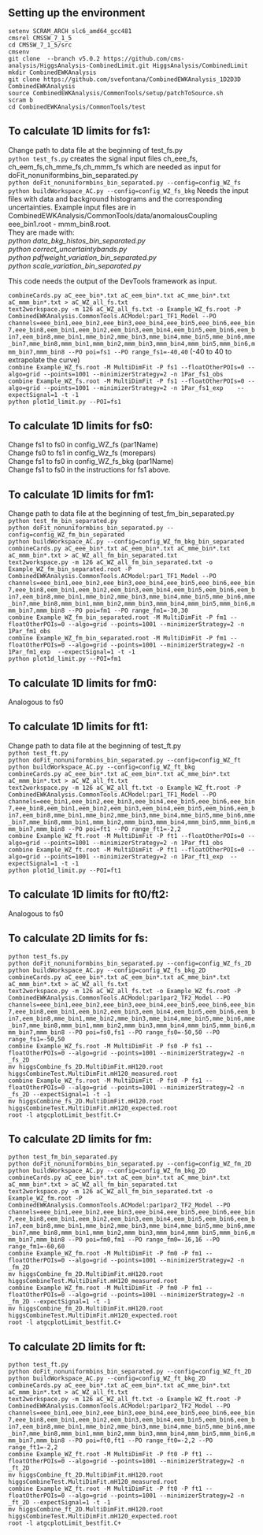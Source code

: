 Setting up the environment
---------------------------

`setenv SCRAM_ARCH slc6_amd64_gcc481`  
`cmsrel CMSSW_7_1_5`  
`cd CMSSW_7_1_5/src`  
`cmsenv`  
`git clone  --branch v5.0.2 https://github.com/cms-analysis/HiggsAnalysis-CombinedLimit.git HiggsAnalysis/CombinedLimit`  
`mkdir CombinedEWKAnalysis`  
`git clone https://github.com/svefontana/CombinedEWKAnalysis_1D2D3D CombinedEWKAnalysis`  
`source CombinedEWKAnalysis/CommonTools/setup/patchToSource.sh`  
`scram b`  
`cd CombinedEWKAnalysis/CommonTools/test`  

To calculate 1D limits for fs1: 
-----------------------------

Change path to data file at the beginning of test_fs.py    
`python test_fs.py`  creates the signal input files ch_eee_fs, ch_eem_fs,ch_mme_fs,ch_mmm_fs which are needed as input for doFit_nonuniformbins_bin_separated.py  
`python doFit_nonuniformbins_bin_separated.py --config=config_WZ_fs`     
`python buildWorkspace_AC.py --config=config_WZ_fs_bkg` Needs the input files with data and background histograms and the corresponding uncertainties. Example input files are in CombinedEWKAnalysis/CommonTools/data/anomalousCoupling  eee_bin1.root - mmm_bin8.root.   
They are made with:  
*python data_bkg_histos_bin_separated.py*     
*python correct_uncertaintybands.py*     
*python pdfweight_variation_bin_separated.py*      
*python scale_variation_bin_separated.py*  

This code needs the output of the DevTools framework as input.   

`combineCards.py aC_eee_bin*.txt aC_eem_bin*.txt aC_mme_bin*.txt aC_mmm_bin*.txt > aC_WZ_all_fs.txt`  
`text2workspace.py -m 126 aC_WZ_all_fs.txt -o Example_WZ_fs.root -P CombinedEWKAnalysis.CommonTools.ACModel:par1_TF1_Model --PO channels=eee_bin1,eee_bin2,eee_bin3,eee_bin4,eee_bin5,eee_bin6,eee_bin7,eee_bin8,eem_bin1,eem_bin2,eem_bin3,eem_bin4,eem_bin5,eem_bin6,eem_bin7,eem_bin8,mme_bin1,mme_bin2,mme_bin3,mme_bin4,mme_bin5,mme_bin6,mme_bin7,mme_bin8,mmm_bin1,mmm_bin2,mmm_bin3,mmm_bin4,mmm_bin5,mmm_bin6,mmm_bin7,mmm_bin8 --PO poi=fs1 --PO range_fs1=-40,40` (-40 to 40 to extrapolate the curve)   
`combine Example_WZ_fs.root -M MultiDimFit -P fs1 --floatOtherPOIs=0 --algo=grid --points=1001 --minimizerStrategy=2 -n 1Par_fs1_obs`  
`combine Example_WZ_fs.root -M MultiDimFit -P fs1 --floatOtherPOIs=0 --algo=grid --points=1001 --minimizerStrategy=2 -n 1Par_fs1_exp    --expectSignal=1 -t -1`  
`python plot1d_limit.py --POI=fs1`  

To calculate 1D limits for fs0:  
-----------------------------
Change fs1 to fs0 in config_WZ_fs (par1Name)  
Change fs0 to fs1 in config_Wz_fs (morepars)  
Change fs1 to fs0 in config_WZ_fs_bkg (par1Name)  
Change fs1 to fs0 in the instructions for fs1 above.  

To calculate 1D limits for fm1:  
----------------------------

Change path to data file at the beginning of test_fm_bin_separated.py  
`python test_fm_bin_separated.py`  
`python doFit_nonuniformbins_bin_separated.py --config=config_WZ_fm_bin_separated`   
`python buildWorkspace_AC.py --config=config_WZ_fm_bkg_bin_separated`  
`combineCards.py aC_eee_bin*.txt aC_eem_bin*.txt aC_mme_bin*.txt aC_mmm_bin*.txt > aC_WZ_all_fm_bin_separated.txt`  
`text2workspace.py -m 126 aC_WZ_all_fm_bin_separated.txt -o Example_WZ_fm_bin_separated.root -P CombinedEWKAnalysis.CommonTools.ACModel:par1_TF1_Model --PO channels=eee_bin1,eee_bin2,eee_bin3,eee_bin4,eee_bin5,eee_bin6,eee_bin7,eee_bin8,eem_bin1,eem_bin2,eem_bin3,eem_bin4,eem_bin5,eem_bin6,eem_bin7,eem_bin8,mme_bin1,mme_bin2,mme_bin3,mme_bin4,mme_bin5,mme_bin6,mme_bin7,mme_bin8,mmm_bin1,mmm_bin2,mmm_bin3,mmm_bin4,mmm_bin5,mmm_bin6,mmm_bin7,mmm_bin8 --PO poi=fm1 --PO range_fm1=-30,30`  
`combine Example_WZ_fm_bin_separated.root -M MultiDimFit -P fm1 --floatOtherPOIs=0 --algo=grid --points=1001 --minimizerStrategy=2 -n 1Par_fm1_obs`  
`combine Example_WZ_fm_bin_separated.root -M MultiDimFit -P fm1 --floatOtherPOIs=0 --algo=grid --points=1001 --minimizerStrategy=2 -n 1Par_fm1_exp  --expectSignal=1 -t -1`  
`python plot1d_limit.py --POI=fm1`  

To calculate 1D limits for fm0: 
----------------------------
Analogous to fs0  


To calculate 1D limits for ft1: 
----------------------------

Change path to data file at the beginning of test_ft.py   
`python test_ft.py`  
`python doFit_nonuniformbins_bin_separated.py --config=config_WZ_ft`   
`python buildWorkspace_AC.py --config=config_WZ_ft_bkg`   
`combineCards.py aC_eee_bin*.txt aC_eem_bin*.txt aC_mme_bin*.txt aC_mmm_bin*.txt > aC_WZ_all_ft.txt`  
`text2workspace.py -m 126 aC_WZ_all_ft.txt -o Example_WZ_ft.root -P CombinedEWKAnalysis.CommonTools.ACModel:par1_TF1_Model --PO channels=eee_bin1,eee_bin2,eee_bin3,eee_bin4,eee_bin5,eee_bin6,eee_bin7,eee_bin8,eem_bin1,eem_bin2,eem_bin3,eem_bin4,eem_bin5,eem_bin6,eem_bin7,eem_bin8,mme_bin1,mme_bin2,mme_bin3,mme_bin4,mme_bin5,mme_bin6,mme_bin7,mme_bin8,mmm_bin1,mmm_bin2,mmm_bin3,mmm_bin4,mmm_bin5,mmm_bin6,mmm_bin7,mmm_bin8 --PO poi=ft1 --PO range_ft1=-2,2`    
`combine Example_WZ_ft.root -M MultiDimFit -P ft1 --floatOtherPOIs=0 --algo=grid --points=1001 --minimizerStrategy=2 -n 1Par_ft1_obs`    
`combine Example_WZ_ft.root -M MultiDimFit -P ft1 --floatOtherPOIs=0 --algo=grid --points=1001 --minimizerStrategy=2 -n 1Par_ft1_exp  --expectSignal=1 -t -1`  
`python plot1d_limit.py --POI=ft1`  

To calculate 1D limits for ft0/ft2:
---------------------------------
Analogous to fs0


To calculate 2D limits for fs: 
-----------------------------
`python test_fs.py`  
`python doFit_nonuniformbins_bin_separated.py --config=config_WZ_fs_2D`   
`python buildWorkspace_AC.py --config=config_WZ_fs_bkg_2D`   
`combineCards.py aC_eee_bin*.txt aC_eem_bin*.txt aC_mme_bin*.txt aC_mmm_bin*.txt > aC_WZ_all_fs.txt`  
`text2workspace.py -m 126 aC_WZ_all_fs.txt -o Example_WZ_fs.root -P CombinedEWKAnalysis.CommonTools.ACModel:par1par2_TF2_Model --PO channels=eee_bin1,eee_bin2,eee_bin3,eee_bin4,eee_bin5,eee_bin6,eee_bin7,eee_bin8,eem_bin1,eem_bin2,eem_bin3,eem_bin4,eem_bin5,eem_bin6,eem_bin7,eem_bin8,mme_bin1,mme_bin2,mme_bin3,mme_bin4,mme_bin5,mme_bin6,mme_bin7,mme_bin8,mmm_bin1,mmm_bin2,mmm_bin3,mmm_bin4,mmm_bin5,mmm_bin6,mmm_bin7,mmm_bin8 --PO poi=fs0,fs1 --PO range_fs0=-50,50 --PO range_fs1=-50,50`  
`combine Example_WZ_fs.root -M MultiDimFit -P fs0 -P fs1 --floatOtherPOIs=0 --algo=grid --points=1001 --minimizerStrategy=2 -n _fs_2D`  
`mv higgsCombine_fs_2D.MultiDimFit.mH120.root higgsCombineTest.MultiDimFit.mH120_measured.root`  
`combine Example_WZ_fs.root -M MultiDimFit -P fs0 -P fs1 --floatOtherPOIs=0 --algo=grid --points=1001 --minimizerStrategy=2 -n _fs_2D --expectSignal=1 -t -1`  
`mv higgsCombine_fs_2D.MultiDimFit.mH120.root higgsCombineTest.MultiDimFit.mH120_expected.root`  
`root -l atgcplotLimit_bestfit.C+`  

To calculate 2D limits for fm:    
-----------------------------  
`python test_fm_bin_separated.py`  
`python doFit_nonuniformbins_bin_separated.py --config=config_WZ_fm_2D`  
`python buildWorkspace_AC.py --config=config_WZ_fm_bkg_2D`  
`combineCards.py aC_eee_bin*.txt aC_eem_bin*.txt aC_mme_bin*.txt aC_mmm_bin*.txt > aC_WZ_all_fm_bin_separated.txt`  
`text2workspace.py -m 126 aC_WZ_all_fm_bin_separated.txt -o Example_WZ_fm.root -P CombinedEWKAnalysis.CommonTools.ACModel:par1par2_TF2_Model --PO channels=eee_bin1,eee_bin2,eee_bin3,eee_bin4,eee_bin5,eee_bin6,eee_bin7,eee_bin8,eem_bin1,eem_bin2,eem_bin3,eem_bin4,eem_bin5,eem_bin6,eem_bin7,eem_bin8,mme_bin1,mme_bin2,mme_bin3,mme_bin4,mme_bin5,mme_bin6,mme_bin7,mme_bin8,mmm_bin1,mmm_bin2,mmm_bin3,mmm_bin4,mmm_bin5,mmm_bin6,mmm_bin7,mmm_bin8 --PO poi=fm0,fm1 --PO range_fm0=-16,16 --PO range_fm1=-60,60`  
`combine Example_WZ_fm.root -M MultiDimFit -P fm0 -P fm1 --floatOtherPOIs=0 --algo=grid --points=1001 --minimizerStrategy=2 -n _fm_2D`  
`mv higgsCombine_fm_2D.MultiDimFit.mH120.root higgsCombineTest.MultiDimFit.mH120_measured.root`  
`combine Example_WZ_fm.root -M MultiDimFit -P fm0 -P fm1 --floatOtherPOIs=0 --algo=grid --points=1001 --minimizerStrategy=2 -n _fm_2D --expectSignal=1 -t -1`  
`mv higgsCombine_fm_2D.MultiDimFit.mH120.root higgsCombineTest.MultiDimFit.mH120_expected.root`  
`root -l atgcplotLimit_bestfit.C+`  

To calculate 2D limits for ft:     
-----------------------------  
`python test_ft.py`  
`python doFit_nonuniformbins_bin_separated.py --config=config_WZ_ft_2D`  
`python buildWorkspace_AC.py --config=config_WZ_ft_bkg_2D`   
`combineCards.py aC_eee_bin*.txt aC_eem_bin*.txt aC_mme_bin*.txt aC_mmm_bin*.txt > aC_WZ_all_ft.txt`  
`text2workspace.py -m 126 aC_WZ_all_ft.txt -o Example_WZ_ft.root -P CombinedEWKAnalysis.CommonTools.ACModel:par1par2_TF2_Model --PO channels=eee_bin1,eee_bin2,eee_bin3,eee_bin4,eee_bin5,eee_bin6,eee_bin7,eee_bin8,eem_bin1,eem_bin2,eem_bin3,eem_bin4,eem_bin5,eem_bin6,eem_bin7,eem_bin8,mme_bin1,mme_bin2,mme_bin3,mme_bin4,mme_bin5,mme_bin6,mme_bin7,mme_bin8,mmm_bin1,mmm_bin2,mmm_bin3,mmm_bin4,mmm_bin5,mmm_bin6,mmm_bin7,mmm_bin8 --PO poi=ft0,ft1 --PO range_ft0=-2,2 --PO range_ft1=-2,2`  
`combine Example_WZ_ft.root -M MultiDimFit -P ft0 -P ft1 --floatOtherPOIs=0 --algo=grid --points=1001 --minimizerStrategy=2 -n _ft_2D`  
`mv higgsCombine_ft_2D.MultiDimFit.mH120.root higgsCombineTest.MultiDimFit.mH120_measured.root`  
`combine Example_WZ_ft.root -M MultiDimFit -P ft0 -P ft1 --floatOtherPOIs=0 --algo=grid --points=1001 --minimizerStrategy=2 -n _ft_2D --expectSignal=1 -t -1`  
`mv higgsCombine_ft_2D.MultiDimFit.mH120.root higgsCombineTest.MultiDimFit.mH120_expected.root`  
`root -l atgcplotLimit_bestfit.C+`  

